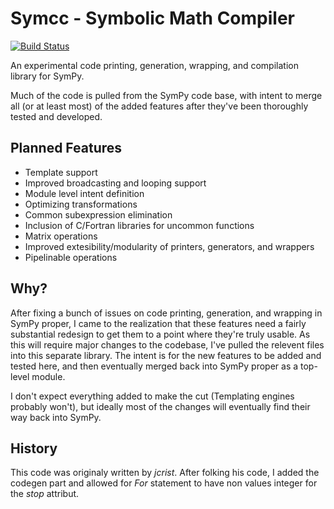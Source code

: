 # Symcc - Symbolic Math Compiler

[![Build Status](https://travis-ci.org/jcrist/symcc.svg?branch=master)](https://travis-ci.org/jcrist/symcc)

An experimental code printing, generation, wrapping, and compilation library
for SymPy.

Much of the code is pulled from the SymPy code base, with intent to merge all
(or at least most) of the added features after they've been thoroughly tested
and developed.

## Planned Features

- Template support
- Improved broadcasting and looping support
- Module level intent definition
- Optimizing transformations
- Common subexpression elimination
- Inclusion of C/Fortran libraries for uncommon functions
- Matrix operations
- Improved extesibility/modularity of printers, generators, and wrappers
- Pipelinable operations

## Why?

After fixing a bunch of issues on code printing, generation, and wrapping
in SymPy proper, I came to the realization that these features need a fairly
substantial redesign to get them to a point where they're truly usable. As this
will require major changes to the codebase, I've pulled the relevent files into
this separate library. The intent is for the new features to be added and tested
here, and then eventually merged back into SymPy proper as a top-level module.

I don't expect everything added to make the cut (Templating engines probably
won't), but ideally most of the changes will eventually find their way back
into SymPy.

## History

This code was originaly written by *jcrist*. After folking his code, I added the codegen part and allowed for *For* statement to have non values integer for the *stop* attribut.
